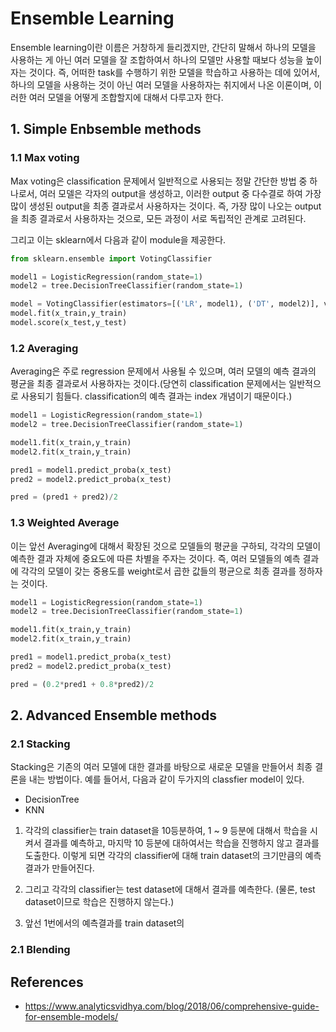 # Ensemble Learning

Ensemble learning이란 이름은 거창하게 들리겠지만, 간단히 말해서 하나의 모델을 사용하는 게 아닌 여러 모델을 잘 조합하여서 하나의 모델만 사용할 때보다 성능을 높이자는 것이다. 즉, 어떠한 task를 수행하기 위한 모델을 학습하고 사용하는 데에 있어서, 하나의 모델을 사용하는 것이 아닌 여러 모델을 사용하자는 취지에서 나온 이론이며, 이러한 여러 모델을 어떻게 조합할지에 대해서 다루고자 한다. 

## 1. Simple Enbsemble methods

### 1.1 Max voting

Max voting은 classification 문제에서 일반적으로 사용되는 정말 간단한 방법 중 하나로서, 여러 모델은 각자의 output을 생성하고, 이러한 output 중 다수결로 하여 가장 많이 생성된 output을 최종 결과로서 사용하자는 것이다. 즉, 가장 많이 나오는 output을 최종 결과로서 사용하자는 것으로, 모든 과정이 서로 독립적인 관계로 고려된다. 

그리고 이는 sklearn에서 다음과 같이 module을 제공한다.

```python
from sklearn.ensemble import VotingClassifier

model1 = LogisticRegression(random_state=1)
model2 = tree.DecisionTreeClassifier(random_state=1)

model = VotingClassifier(estimators=[('LR', model1), ('DT', model2)], voting='hard')
model.fit(x_train,y_train)
model.score(x_test,y_test)
```

### 1.2 Averaging

Averaging은 주로 regression 문제에서 사용될 수 있으며, 여러 모델의 예측 결과의 평균을 최종 결과로서 사용하자는 것이다.(당연히 classification 문제에서는 일반적으로 사용되기 힘들다. classification의 예측 결과는 index 개념이기 때문이다.) 

```python
model1 = LogisticRegression(random_state=1)
model2 = tree.DecisionTreeClassifier(random_state=1)

model1.fit(x_train,y_train)
model2.fit(x_train,y_train)

pred1 = model1.predict_proba(x_test)
pred2 = model2.predict_proba(x_test)

pred = (pred1 + pred2)/2
```

### 1.3 Weighted Average

이는 앞선 Averaging에 대해서 확장된 것으로 모델들의 평균을 구하되, 각각의 모델이 예측한 결과 자체에 중요도에 따른 차별을 주자는 것이다. 즉, 여러 모델들의 예측 결과에 각각의 모델이 갖는 중용도를 weight로서 곱한 값들의 평균으로 최종 결과를 정하자는 것이다. 

```python
model1 = LogisticRegression(random_state=1)
model2 = tree.DecisionTreeClassifier(random_state=1)

model1.fit(x_train,y_train)
model2.fit(x_train,y_train)

pred1 = model1.predict_proba(x_test)
pred2 = model2.predict_proba(x_test)

pred = (0.2*pred1 + 0.8*pred2)/2
```

## 2. Advanced Ensemble methods

### 2.1 Stacking

Stacking은 기존의 여러 모델에 대한 결과를 바탕으로 새로운 모델을 만들어서 최종 결론을 내는 방법이다. 예를 들어서, 다음과 같이 두가지의 classfier model이 있다. 

* DecisionTree
* KNN

1. 각각의 classifier는 train dataset을 10등분하여, 1 ~ 9 등분에 대해서 학습을 시켜서 결과를 예측하고, 마지막 10 등분에 대하여서는 학습을 진행하지 않고 결과를 도출한다. 이렇게 되면 각각의 classifier에 대해 train dataset의 크기만큼의 예측결과가 만들어진다. 

2. 그리고 각각의 classifier는 test dataset에 대해서 결과를 예측한다. (물론, test dataset이므로 학습은 진행하지 않는다.)

3. 앞선 1번에서의 예측결과를 train dataset의 

### 2.1 Blending


## References

* https://www.analyticsvidhya.com/blog/2018/06/comprehensive-guide-for-ensemble-models/